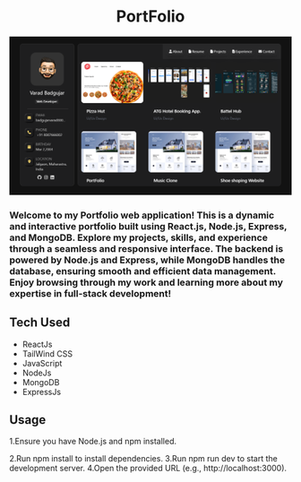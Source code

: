 <h1 align="center">
  PortFolio
</h1>

<div align="center">
  <img alt="Varad Badgujar" src="./Screenshot 2024-12-17 151145.png" />
</div>

<h3>Welcome to my Portfolio web application! This is a dynamic and interactive portfolio built using React.js, Node.js, Express, and MongoDB. Explore my projects, skills, and experience through a seamless and responsive interface. The backend is powered by Node.js and Express, while MongoDB handles the database, ensuring smooth and efficient data management. Enjoy browsing through my work and learning more about my expertise in full-stack development!</h3>


## Tech Used 
- ReactJs
- TailWind CSS
- JavaScript
- NodeJs
- MongoDB
- ExpressJs

## Usage
1.Ensure you have Node.js and npm installed.

2.Run npm install to install dependencies.
3.Run npm run dev to start the development server.
4.Open the provided URL (e.g., http://localhost:3000).
